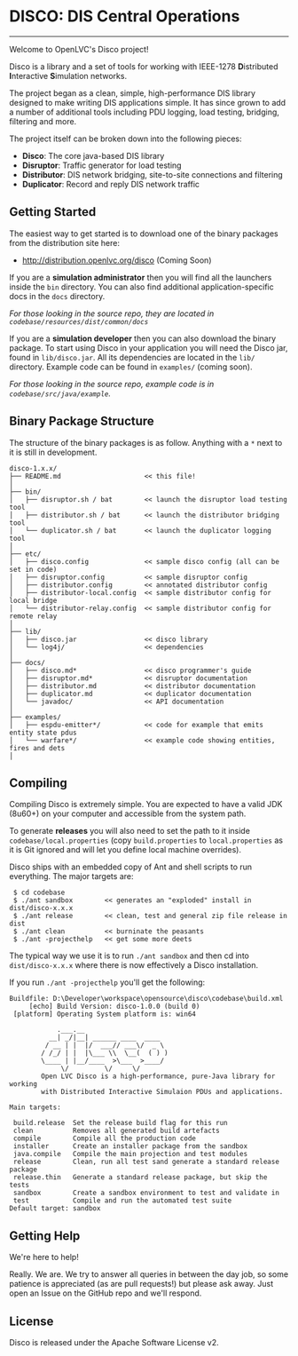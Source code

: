 DISCO: DIS Central Operations
===================
-------------------

Welcome to OpenLVC's Disco project!

Disco is a library and a set of tools for working with IEEE-1278 **D**istributed **I**nteractive **S**imulation networks.

The project began as a clean, simple, high-performance DIS library designed to make writing DIS applications simple. It has since grown to add a number of additional tools including PDU logging, load testing, bridging, filtering and more.

The project itself can be broken down into the following pieces:

  - **Disco**: The core java-based DIS library
  - **Disruptor**: Traffic generator for load testing
  - **Distributor**: DIS network bridging, site-to-site connections and filtering 
  - **Duplicator**: Record and reply DIS network traffic
 

Getting Started
----------------
The easiest way to get started is to download one of the binary packages from the distribution site here:

  - http://distribution.openlvc.org/disco (Coming Soon)

If you are a **simulation administrator** then you will find all the launchers inside the `bin` directory. You can also find additional application-specific docs in the `docs` directory.

_For those looking in the source repo, they are located in `codebase/resources/dist/common/docs`_

If you are a **simulation developer** then you can also download the binary package. To start using Disco in your application you will need the Disco jar, found in `lib/disco.jar`. All its dependencies are located in the `lib/` directory. Example code can be found in `examples/` (coming soon).

_For those looking in the source repo, example code is in `codebase/src/java/example`._


Binary Package Structure
-------------------------
The structure of the binary packages is as follow. Anything with a `*` next to it is still in development.

```
disco-1.x.x/
├── README.md                     << this file!
│
├── bin/
│   ├── disruptor.sh / bat        << launch the disruptor load testing tool
│   ├── distributor.sh / bat      << launch the distributor bridging tool
│   └── duplicator.sh / bat       << launch the duplicator logging tool
│
├── etc/
│   ├── disco.config              << sample disco config (all can be set in code)
│   ├── disruptor.config          << sample disruptor config
│   ├── distributor.config        << annotated distributor config
│   ├── distributor-local.config  << sample distributor config for local bridge
│   └── distributor-relay.config  << sample distributor config for remote relay
│
├── lib/
│   ├── disco.jar                 << disco library
│   └── log4j/                    << dependencies
│   
├── docs/
│   ├── disco.md*                 << disco programmer's guide
│   ├── disruptor.md*             << disruptor documentation
│   ├── distributor.md            << distributor documentation
│   ├── duplicator.md             << duplicator documentation
│   └── javadoc/                  << API documentation
│
├── examples/
│   ├── espdu-emitter*/           << code for example that emits entity state pdus
│   └── warfare*/                 << example code showing entities, fires and dets
│   
```

Compiling
----------
Compiling Disco is extremely simple. You are expected to have a valid JDK (8u60+) on your computer and accessible from the system path.

To generate **releases** you will also need to set the path to it inside `codebase/local.properties` (copy `build.properties` to `local.properties` as it is Git ignored and will let you define local machine overrides).

Disco ships with an embedded copy of Ant and shell scripts to run everything. The major targets are:

```
 $ cd codebase
 $ ./ant sandbox        << generates an "exploded" install in dist/disco-x.x.x
 $ ./ant release        << clean, test and general zip file release in dist
 $ ./ant clean          << burninate the peasants
 $ ./ant -projecthelp   << get some more deets
```

The typical way we use it is to run `./ant sandbox` and then cd into `dist/disco-x.x.x` where there is now effectively a Disco installation.

If you run `./ant -projecthelp` you'll get the following:

```
Buildfile: D:\Developer\workspace\opensource\disco\codebase\build.xml         
     [echo] Build Version: disco-1.0.0 (build 0)                              
 [platform] Operating System platform is: win64                               
                                                                              
            .___.__                                                           
          __| _/|__| ______ ____  ____                                        
         / __ | |  |/  ___// ___\/  _ \                                       
        / /_/ | |  |\___ \\  \__(  ( ) )                                      
        \____ | |__/____  >\___  >____/                                       
             \/         \/     \/                                             
        Open LVC Disco is a high-performance, pure-Java library for working   
        with Distributed Interactive Simulaion PDUs and applications.         
                                                                              
Main targets:                                                                 
                                                                              
 build.release  Set the release build flag for this run                       
 clean          Removes all generated build artefacts                         
 compile        Compile all the production code                               
 installer      Create an installer package from the sandbox                  
 java.compile   Compile the main projection and test modules                  
 release        Clean, run all test sand generate a standard release package  
 release.thin   Generate a standard release package, but skip the tests       
 sandbox        Create a sandbox environment to test and validate in          
 test           Compile and run the automated test suite                      
Default target: sandbox
```

Getting Help
-------------
We're here to help!

Really. We are. We try to answer all queries in between the day job, so some patience is appreciated (as are pull requests!) but please ask away. Just open an Issue on the GitHub repo and we'll respond.


License
--------
Disco is released under the Apache Software License v2.  
